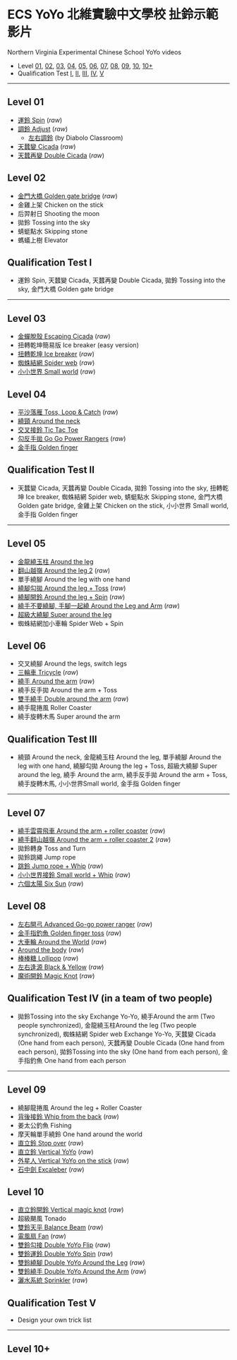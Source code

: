 # ECS YoYo 北維實驗中文學校 扯鈴示範影片
Northern Virginia Experimental Chinese School YoYo videos

- Level [01](#ll01), [02](#ll02), [03](#ll03), [04](#ll04), [05](#ll05), [06](#ll06), [07](#ll07), [08](#ll08), [09](#ll09), [10](#ll10), [10+](#ll10+)
- Qualification Test [I](#q01), [II](#q02), [III](#q03), [IV](#q04), [V](#q05)

---

<a name="ll01"></a>
## Level 01
- [運鈴 Spin](https://youtu.be/RQoYQ50tAPc) (_raw_)
- [調鈴 Adjust](https://youtu.be/2L3DUwRd5E0) (_raw_)
  - [左右調鈴](https://youtu.be/uSwYhrmIwhg) (by Diabolo Classroom)
- [天蠺變 Cicada](https://youtu.be/RQoYQ50tAPc) (_raw_)
- [天蠺再變 Double Cicada](https://youtu.be/RQoYQ50tAPc) (_raw_)

<a name="ll02"></a>
## Level 02
- [金門大橋 Golden gate bridge](https://youtu.be/3srsMhELt9I) (_raw_)
- 金雞上架 Chicken on the stick
- 后羿射日 Shooting the moon
- 拋鈴 Tossing into the sky
- 蜻蜓點水 Skipping stone
- 螞蟻上樹 Elevator

<a name="q01"></a>
## Qualification Test I
- 運鈴 Spin, 天蠺變 Cicada, 天蠺再變 Double Cicada, 拋鈴 Tossing into the sky, 金門大橋 Golden gate bridge

---

<a name="ll03"></a>
## Level 03
- [金蟬脫殼 Escaping Cicada](https://youtu.be/j4Y9ylM1UQA) (_raw_)
- 扭轉乾坤簡易版 Ice breaker (easy version)
- [扭轉乾坤 Ice breaker](https://youtu.be/LGwzy2c0E9s) (_raw_)
- [蜘蛛結網 Spider web](https://youtu.be/_zdZJ2GFNVU) (_raw_)
- [小小世界 Small world](https://youtu.be/5GLAHdt65Ew) (_raw_)

<a name="ll04"></a>
## Level 04
- [平沙落雁 Toss, Loop & Catch](https://youtu.be/mK5ETzG7edU) (_raw_)
- [繞頸 Around the neck](https://youtu.be/ZRYEMFpZJG4)
- [交叉接鈴 Tic Tac Toe](https://youtu.be/9OW7Hq52Pkc)
- [勾反手拋 Go Go Power Rangers](https://youtu.be/Q9v6hLvaGO4) (_raw_)
- [金手指 Golden finger](https://youtu.be/12BjduEY-kA)

<a name="q02"></a>
## Qualification Test II
- 天蠺變 Cicada, 天蠺再變 Double Cicada, 拋鈴 Tossing into the sky, 扭轉乾坤 Ice breaker, 蜘蛛結網 Spider web, 蜻蜓點水 Skipping stone, 金門大橋 Golden gate bridge, 金雞上架 Chicken on the stick, 小小世界 Small world, 金手指 Golden finger

---

<a name="ll05"></a>
## Level 05
- [金龍繞玉柱 Around the leg](https://youtu.be/I8W7enNvJ68)
- [翻山越嶺 Around the leg 2](https://youtu.be/mfCWi-qn5bU) (_raw_)
- 單手繞腳 Around the leg with one hand
- [繞腳勾拋 Around the leg + Toss](https://youtu.be/f9wV_XH264g) (_raw_)
- [繞腳開鈴 Around the leg + Spin](https://youtu.be/ff_n358qt64) (_raw_)
- [繞手不要繞腳, 手腳一起繞 Around the Leg and Arm](https://youtu.be/Rq1UMLFfLVk) (_raw_)
- [超級大繞腳 Super around the leg](https://youtu.be/fubA4Ni-K6s) 
- 蜘蛛結網加小車輪 Spider Web + Spin

<a name="ll06"></a>
## Level 06
- 交叉繞腳 Around the legs, switch legs
- [三輪車 Tricycle](https://youtu.be/0xu26NcLqsQ) (_raw_)
- [繞手 Around the arm](https://youtu.be/RrAzqlNEAt4) (_raw_)
- 繞手反手拋 Around the arm + Toss
- [雙手繞手 Double around the arm](https://youtu.be/ZylbmCcEeuM) (_raw_)
- 繞手龍捲風 Roller Coaster
- 繞手旋轉木馬 Super around the arm

<a name="q03"></a>
## Qualification Test III
- 繞頸 Around the neck, 金龍繞玉柱 Around the leg, 單手繞腳 Around the leg with one hand, 繞腳勾拋 Aroung the leg + Toss, 超級大繞腳 Super around the leg, 繞手 Around the arm, 繞手反手拋 Around the arm + Toss, 繞手旋轉木馬, 小小世界Small world, 金手指 Golden finger

---

<a name="ll07"></a>
## Level 07
- [繞手雲霄飛車 Around the arm + roller coaster](https://youtu.be/Yzy-1opuEnw) (_raw_)
- [繞手翻山越嶺 Around the arm + roller coaster 2](https://youtu.be/aOK_aJxaCOs) (_raw_)
- 拋鈴轉身 Toss and Turn
- 拋鈴跳繩 Jump rope
- [跳鈴 Jump rope + Whip](https://youtu.be/WVWRFPIW7E8) (_raw_)
- [小小世界接鈴 Small world + Whip](https://youtu.be/csq-O368BHs) (_raw_)
- [六個太陽 Six Sun](https://youtu.be/8GwACKpgPAI) (_raw_)

<a name="ll08"></a>
## Level 08
- [左右開弓 Advanced Go-go power ranger](https://youtu.be/GaDFdiCnUTs) (_raw_)
- [金手指釣魚 Golden finger toss](https://youtu.be/dhB5JeAgB6g) (_raw_)
- [大車輪 Around the World](https://youtu.be/dLMpgWGmasQ) (_raw_)
- [Around the body](https://youtu.be/8IaOUZiuXq8) (_raw_)
- [棒棒糖 Lollipop](https://youtu.be/l3uTxH2yngI) (_raw_)
- [左右逢源 Black & Yellow](https://youtu.be/kync1sH3BJA) (_raw_)
- [魔術開鈴 Magic Knot](https://youtu.be/B8FP-SgCnFU) (_raw_)

<a name="q04"></a>
## Qualification Test IV (in a team of two people)
- 拋鈴Tossing into the sky Exchange Yo-Yo, 繞手Around the arm (Two people synchronized), 金龍繞玉柱Around the leg (Two people synchronized), 蜘蛛結網 Spider web Exchange Yo-Yo, 天蠺變 Cicada (One hand from each person), 天蠺再變 Double Cicada (One hand from each person), 拋鈴Tossing into the sky (One hand from each person), 金手指釣魚 One hand from each person

---

<a name="ll09"></a>
## Level 09
- 繞腳龍捲風 Around the leg + Roller Coaster
- [背後接鈴 Whip from the back](https://youtu.be/M3QrEEk7c6I) (_raw_)
- 姜太公釣魚 Fishing
- 摩天輪單手繞鈴 One hand around the world
- [直立鈴 Stop over](https://youtu.be/1_Q3zUpRT7M) (_raw_)
- [直立鈴 Vertical YoYo](https://youtu.be/RaUxkDSBSXo) (_raw_)
- [外星人 Vertical YoYo on the stick](https://youtu.be/NdtTdzzwJ3o) (_raw_)
- [石中劍 Excaleber](https://youtu.be/bgnGlpH-aXA) (_raw_)

<a name="ll10"></a>
## Level 10
- [直立鈴開鈴 Vertical magic knot]() (_raw_)
- 超級颶風 Tonado
- [雙鈴天平 Balance Beam](https://youtu.be/m6pdsCiz7ZA) (_raw_)
- [電風扇 Fan](https://youtu.be/3q9juOtIfbs) (_raw_)
- [雙鈴勾接 Double YoYo Flip](https://youtu.be/hUFkJ4vwUBk) (_raw_)
- [雙鈴運鈴 Double YoYo Spin](https://youtu.be/sa6CUpYqJUA) (_raw_)
- [雙鈴繞腳 Double YoYo Around the Leg](https://youtu.be/QHuQ-C9_kR4) (_raw_)
- [雙鈴繞手 Double YoYo Around the Arm](https://youtu.be/RNhvifFgklE) (_raw_)
- [灑水系統 Sprinkler](https://youtu.be/3vvEvma8vpg) (_raw_)

<a name="q05"></a>
## Qualification Test V
- Design your own trick list

---

<a name="ll10+"></a>
## Level 10+
